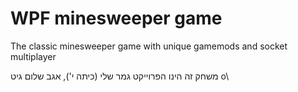 # WPF minesweeper game

The classic minesweeper game with unique gamemods and socket multiplayer

משחק זה הינו הפרוייקט גמר שלי (כיתה י'), אגב שלום גיט o\